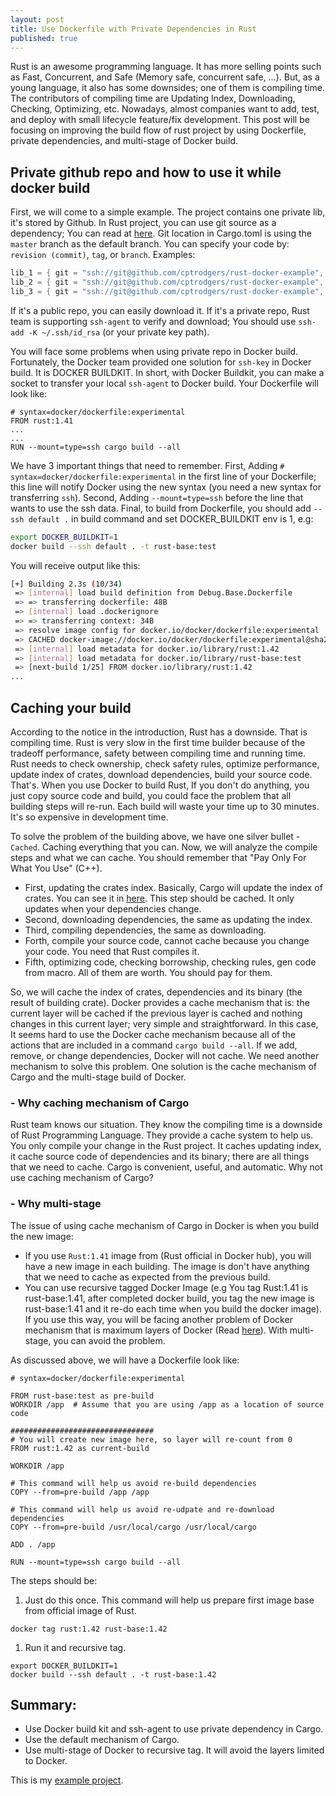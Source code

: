 ```yaml
---
layout: post
title: Use Dockerfile with Private Dependencies in Rust
published: true
---
```


Rust is an awesome programming language. It has more selling points such as Fast, Concurrent, and Safe (Memory safe, concurrent safe, ...). But, as a young language, it also has some downsides; one of them is compiling time. The contributors of compiling time are Updating Index, Downloading, Checking, Optimizing, etc. Nowadays, almost companies want to add, test, and deploy with small lifecycle feature/fix development. This post will be focusing on improving the build flow of rust project by using Dockerfile, private dependencies, and multi-stage of Docker build.

## Private github repo and how to use it while docker build

First, we will come to a simple example. The project contains one private lib, it's stored by Github. In Rust project, you can use git source as a dependency; You can read at [here](https://doc.rust-lang.org/cargo/reference/specifying-dependencies.html#specifying-dependencies-from-git-repositories). Git location in Cargo.toml is using the `master` branch as the default branch. You can specify your code by: `revision (commit)`, `tag`, or `branch`. Examples:

```rust
lib_1 = { git = "ssh://git@github.com/cptrodgers/rust-docker-example", branch = "deploy"  }
lib_2 = { git = "ssh://git@github.com/cptrodgers/rust-docker-example", revision = "abcxyz"  }
lib_3 = { git = "ssh://git@github.com/cptrodgers/rust-docker-example", tag = "a"  }

```

If it's a public repo, you can easily download it. If it's a private repo, Rust team is supporting `ssh-agent` to verify and download; You should use `ssh-add -K ~/.ssh/id_rsa` (or your private key path).

You will face some problems when using private repo in Docker build. Fortunately, the Docker team provided one solution for `ssh-key` in Docker build. It is DOCKER BUILDKIT. In short, with Docker Buildkit, you can make a socket to transfer your local `ssh-agent` to Docker build. Your Dockerfile will look like:

```docker
# syntax=docker/dockerfile:experimental
FROM rust:1.41
...
...
RUN --mount=type=ssh cargo build --all

```

We have 3 important things that need to remember. First, Adding `# syntax=docker/dockerfile:experimental` in the first line of your Dockerfile; this line will notify Docker using the new syntax (you need a new syntax for transferring `ssh`). Second, Adding `--mount=type=ssh` before the line that wants to use the ssh data. Final, to build from Dockerfile, you should add `--ssh default .` in build command and set DOCKER_BUILDKIT env is 1, e.g:

```bash
export DOCKER_BUILDKIT=1
docker build --ssh default . -t rust-base:test

```

You will receive output like this:

```bash
[+] Building 2.3s (10/34)
 => [internal] load build definition from Debug.Base.Dockerfile            0.0s
 => => transferring dockerfile: 48B                                        0.0s
 => [internal] load .dockerignore                                          0.0s
 => => transferring context: 34B                                           0.0s
 => resolve image config for docker.io/docker/dockerfile:experimental      1.3s
 => CACHED docker-image://docker.io/docker/dockerfile:experimental@sha256  0.0s
 => [internal] load metadata for docker.io/library/rust:1.42               0.0s
 => [internal] load metadata for docker.io/library/rust-base:test          0.0s
 => [next-build 1/25] FROM docker.io/library/rust:1.42                     0.0s
...

```

## Caching your build

According to the notice in the introduction, Rust has a downside. That is compiling time. Rust is very slow in the first time builder because of the tradeoff performance, safety between compiling time and running time. Rust needs to check ownership, check safety rules, optimize performance, update index of crates, download dependencies, build your source code. That's. When you use Docker to build Rust, If you don't do anything, you just copy source code and build, you could face the problem that all building steps will re-run. Each build will waste your time up to 30 minutes. It's so expensive in development time.

To solve the problem of the building above, we have one silver bullet - `Cached`. Caching everything that you can. Now, we will analyze the compile steps and what we can cache. You should remember that "Pay Only For What You Use" (C++).

- First, updating the crates index. Basically, Cargo will update the index of crates. You can see it in [here](https://github.com/rust-lang/crates.io-index). This step should be cached. It only updates when your dependencies change.
- Second, downloading dependencies, the same as updating the index.
- Third, compiling dependencies, the same as downloading.
- Forth, compile your source code, cannot cache because you change your code. You need that Rust compiles it.
- Fifth, optimizing code, checking borrowship, checking rules, gen code from macro. All of them are worth. You should pay for them.

So, we will cache the index of crates, dependencies and its binary (the result of building crate). Docker provides a cache mechanism that is: the current layer will be cached if the previous layer is cached and nothing changes in this current layer; very simple and straightforward. In this case, It seems hard to use the Docker cache mechanism because all of the actions that are included in a command `cargo build --all`. If we add, remove, or change dependencies, Docker will not cache. We need another mechanism to solve this problem. One solution is the cache mechanism of Cargo and the multi-stage build of Docker.

### - Why caching mechanism of Cargo

Rust team knows our situation. They know the compiling time is a downside of Rust Programming Language. They provide a cache system to help us. You only compile your change in the Rust project. It caches updating index, it cache source code of dependencies and its binary; there are all things that we need to cache. Cargo is convenient, useful, and automatic. Why not use caching mechanism of Cargo?

### - Why multi-stage

The issue of using cache mechanism of Cargo in Docker is when you build the new image:

- If you use `Rust:1.41` image from (Rust official in Docker hub), you will have a new image in each building. The image is don't have anything that we need to cache as expected from the previous build.
- You can use recursive tagged Docker Image (e.g You tag Rust:1.41 is rust-base:1.41, after completed docker build, you tag the new image is rust-base:1.41 and it re-do each time when you build the docker image). If you use this way, you will be facing another problem of Docker mechanism that is maximum layers of Docker (Read [here](https://github.com/docker/docker.github.io/issues/8230)). With multi-stage, you can avoid the problem.

As discussed above, we will have a Dockerfile look like:

```docker
# syntax=docker/dockerfile:experimental

FROM rust-base:test as pre-build
WORKDIR /app  # Assume that you are using /app as a location of source code

################################
# You will create new image here, so layer will re-count from 0
FROM rust:1.42 as current-build

WORKDIR /app

# This command will help us avoid re-build dependencies
COPY --from=pre-build /app /app

# This command will help us avoid re-udpate and re-download dependencies
COPY --from=pre-build /usr/local/cargo /usr/local/cargo

ADD . /app

RUN --mount=type=ssh cargo build --all

```

The steps should be:

1. Just do this once. This command will help us prepare first image base from official image of Rust.

```docker
docker tag rust:1.42 rust-base:1.42

```

1. Run it and recursive tag.

```docker
export DOCKER_BUILDKIT=1
docker build --ssh default . -t rust-base:1.42

```

## Summary:

- Use Docker build kit and ssh-agent to use private dependency in Cargo.
- Use the default mechanism of Cargo.
- Use multi-stage of Docker to recursive tag. It will avoid the layers limited to Docker.

This is my [example project](https://github.com/cptrodgers/docker-rust-example).
